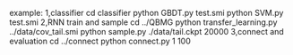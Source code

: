 



example:
1,classifier
cd classifier
python GBDT.py test.smi
python SVM.py test.smi
2,RNN train and sample
cd ../QBMG
python transfer_learning.py ../data/cov_tail.smi
python sample.py ./data/tail.ckpt 20000
3,connect and evaluation
cd ../connect
python connect.py 1 100

